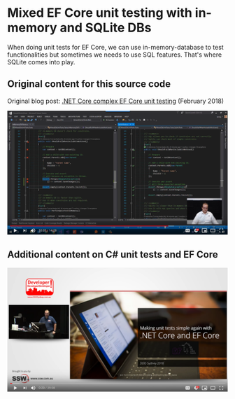 # Mixed EF Core unit testing with in-memory and SQLite DBs

When doing unit tests for EF Core, we can use in-memory-database to test functionalities but sometimes we needs to use SQL features. That's where SQLite comes into play.

## Original content for this source code

Original blog post: [.NET Core complex EF Core unit testing](https://jkdev.me/ef-core-unit-tests/) (February 2018)

[![EF Core Unit Testing with SQLite YouTube video](/assets/blog-ef-core-deb-2018-yt.png)](https://www.youtube.com/watch?v=PppmuvsFO78)

## Additional content on C# unit tests and EF Core 

[![Making unit tests simple again with .Net Core and EF Core | Jernej Kavka at DDD Sydney 2018](/assets/ddd-sydney-2018-ef-core-unit-tests-yt.png)](https://www.youtube.com/watch?v=PppmuvsFO78)
